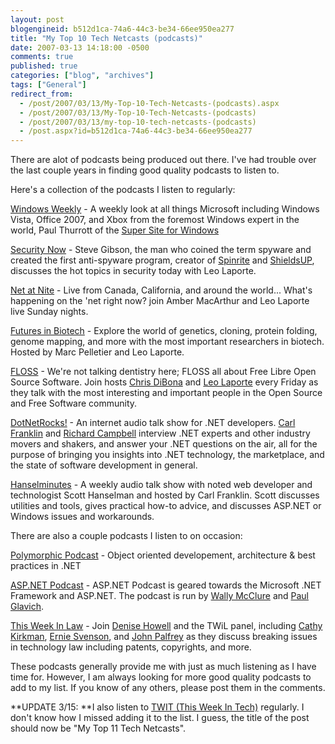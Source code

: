 ```yaml
---
layout: post
blogengineid: b512d1ca-74a6-44c3-be34-66ee950ea277
title: "My Top 10 Tech Netcasts (podcasts)"
date: 2007-03-13 14:18:00 -0500
comments: true
published: true
categories: ["blog", "archives"]
tags: ["General"]
redirect_from: 
  - /post/2007/03/13/My-Top-10-Tech-Netcasts-(podcasts).aspx
  - /post/2007/03/13/My-Top-10-Tech-Netcasts-(podcasts)
  - /post/2007/03/13/my-top-10-tech-netcasts-(podcasts)
  - /post.aspx?id=b512d1ca-74a6-44c3-be34-66ee950ea277
---
```

<!-- more -->

There are alot of podcasts being produced out there. I've had trouble over the last couple years in finding good quality podcasts to listen to.

Here's a collection of the podcasts I listen to regularly:

<A href="http://www.twit.tv/ww">Windows Weekly</A> - A weekly look at all things Microsoft including Windows Vista, Office 2007, and Xbox from the foremost Windows expert in the world, Paul Thurrott of the <A href="http://winsupersite.com/">Super Site for Windows</A>

<A href="http://www.twit.tv/sn">Security Now</A> - Steve Gibson, the man who coined the term spyware and created the first anti-spyware program, creator of <A href="http://spinrite.info/">Spinrite</A> and <A href="http://grc.com/">ShieldsUP</A>, discusses the hot topics in security today with Leo Laporte.

<A href="http://twit.tv/itn">Net at Nite</A> - Live from Canada, California, and around the world... What's happening on the 'net right now? join Amber MacArthur and Leo Laporte live Sunday nights.

<A href="http://www.twit.tv/fib">Futures in Biotech</A> - Explore the world of genetics, cloning, protein folding, genome mapping, and more with the most important researchers in biotech. Hosted by Marc Pelletier and Leo Laporte.

<A href="http://www.twit.tv/floss">FLOSS</A> - We're not talking dentistry here; FLOSS all about Free Libre Open Source Software. Join hosts <A href="http://www.blogger.com/profile/4865114">Chris DiBona</A> and <A href="http://leoville.com/">Leo Laporte</A> every Friday as they talk with the most interesting and important people in the Open Source and Free Software community. 

<A href="http://dotnetrocks.com/">DotNetRocks!</A> - An internet audio talk show for .NET developers. <A title=http://www.franklins.net/aboutcarl.asp href="http://www.franklins.net/aboutcarl.asp">Carl Franklin</A> and <A title=http://www.campbellassociates.ca href="http://www.campbellassociates.ca/">Richard Campbell</A> interview .NET experts and other industry movers and shakers, and answer your .NET questions on the air, all for the purpose of bringing you insights into .NET technology, the marketplace, and the state of software development in general. 

<A href="http://hanselminutes.com/">Hanselminutes</A> - A weekly audio talk show with noted web developer and technologist Scott Hanselman and hosted by Carl Franklin. Scott discusses utilities and tools, gives practical how-to advice, and discusses ASP.NET or Windows issues and workarounds.

There are also a couple podcasts I listen to on occasion:

<A href="http://www.polymorphicpodcast.com/">Polymorphic Podcast</A> - Object oriented developement, architecture &amp; best practices in .NET

<A href="http://aspnetpodcast.com/cs11/default.aspx">ASP.NET Podcast</A> - ASP.NET Podcast is geared towards the Microsoft .NET Framework and ASP.NET. The podcast is run by <A href="http://weblogs.asp.net/wallym/">Wally McClure</A> and <A href="http://weblogs.asp.net/pglavich/">Paul Glavich</A>.

<A href="http://www.twit.tv/twil">This Week In Law</A> - Join <A href="http://bgbg.blogspot.com/">Denise Howell</A> and the TWiL panel, including <A href="http://www.svmedialaw.com/">Cathy Kirkman</A>, <A href="http://www.ernietheattorney.net/">Ernie Svenson</A>, and <A href="http://blogs.law.harvard.edu/palfrey/">John Palfrey</A> as they discuss breaking issues in technology law including patents, copyrights, and more.

These podcasts generally provide me with just as much listening as I have time for. However, I am always looking for more good quality podcasts to add to my list. If you know of any others, please post them in the comments.

**UPDATE 3/15:  **I also listen to <A href="http://twit.tv">TWIT (This Week In Tech)</A> regularly. I don't know how I missed adding it to the list. I guess, the title of the post should now be "My Top 11 Tech Netcasts".
